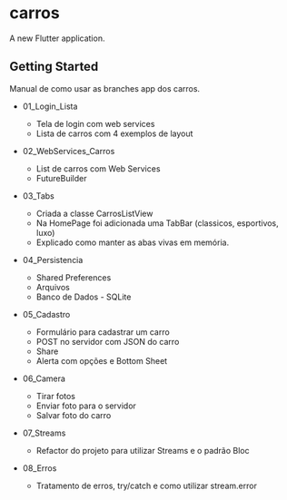 # carros

A new Flutter application.

## Getting Started

Manual de como usar as branches app dos carros.

* 01_Login_Lista

    - Tela de login com web services
    - Lista de carros com 4 exemplos de layout

* 02_WebServices_Carros

    - List de carros com Web Services
    - FutureBuilder

* 03_Tabs

    - Criada a classe CarrosListView
    - Na HomePage foi adicionada uma TabBar (classicos, esportivos, luxo)
    - Explicado como manter as abas vivas em memória.

* 04_Persistencia

    - Shared Preferences
    - Arquivos
    - Banco de Dados - SQLite

* 05_Cadastro

    - Formulário para cadastrar um carro
    - POST no servidor com JSON do carro
    - Share
    - Alerta com opções e Bottom Sheet

* 06_Camera

    - Tirar fotos
    - Enviar foto para o servidor
    - Salvar foto do carro

* 07_Streams

    - Refactor do projeto para utilizar Streams e o padrão Bloc

* 08_Erros

    - Tratamento de erros, try/catch e como utilizar stream.error